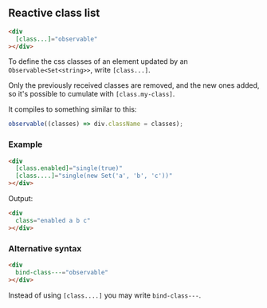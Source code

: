 ## Reactive class list

```html
<div
  [class...]="observable"
></div>
```

To define the css classes of an element updated by an `Observable<Set<string>>`, write `[class...]`.

Only the previously received classes are removed, and the new ones added, so it's possible to cumulate with `[class.my-class]`.

It compiles to something similar to this:

```ts
observable((classes) => div.className = classes);
```

### Example

```html
<div
  [class.enabled]="single(true)"
  [class....]="single(new Set('a', 'b', 'c'))"
></div>
```

Output:

```html
<div
  class="enabled a b c"
></div>
```


### Alternative syntax

```html
<div
  bind-class---="observable"
></div>
```

Instead of using `[class....]` you may write `bind-class---`.
